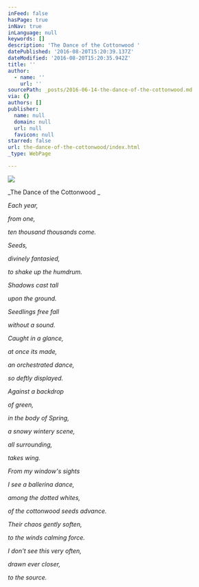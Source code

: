 ```yaml
---
inFeed: false
hasPage: true
inNav: true
inLanguage: null
keywords: []
description: 'The Dance of the Cottonwood '
datePublished: '2016-08-20T15:20:39.137Z'
dateModified: '2016-08-20T15:20:35.942Z'
title: ''
author:
  - name: ''
    url: ''
sourcePath: _posts/2016-06-14-the-dance-of-the-cottonwood.md
via: {}
authors: []
publisher:
  name: null
  domain: null
  url: null
  favicon: null
starred: false
url: the-dance-of-the-cottonwood/index.html
_type: WebPage

---
```

![](https://the-grid-user-content.s3-us-west-2.amazonaws.com/908b2e33-0052-4302-b67a-e670e5a2010a.jpg)

_The Dance of the Cottonwood _

_Each year,_

_from one,_

_ten thousand thousands come._

_Seeds,_

_divinely fantasied,_

_to shake up the humdrum._

_Shadows cast tall_

_upon the ground._

_Seedlings free fall_

_without a sound._

_Caught in a glance,_

_at once its made,_

_an orchestrated dance,_

_so deftly displayed._

_Against a backdrop_

_of green,_

_in the body of Spring,_

_a snowy wintery scene,_

_all surrounding,_

_takes wing._

_From my window's sights_

_I see a ballerina dance,_

_among the dotted whites,_

_of the cottonwood seeds advance._

_Their chaos gently soften,_

_to the winds calming force._

_I don't see this very often,_

_drawn ever closer,_

_to the source._